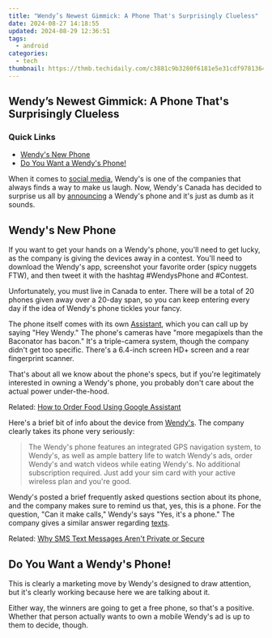 ```yaml
---
title: "Wendy’s Newest Gimmick: A Phone That's Surprisingly Clueless"
date: 2024-08-27 14:18:55
updated: 2024-08-29 12:36:51
tags:
  - android
categories:
  - tech
thumbnail: https://thmb.techidaily.com/c3881c9b3280f6181e5e31cdf97813641b81345019e7ba1cde62d3c30be7801d.jpg
---
```


## Wendy’s Newest Gimmick: A Phone That's Surprisingly Clueless

### Quick Links

* [Wendy's New Phone](https://extra-tips.techidaily.com/no-sweat-strategies-for-skipping-edgenuity-video-content/)
* [Do You Want a Wendy's Phone!](https://youtube-stream.techidaily.com/new-revamp-your-channels-smart-tips-for-yt-profiles/)

When it comes to [social media](https://fox-http.techidaily.com/new-2024-approved-instant-time-stamping-techniques-for-youtube-videos/), Wendy's is one of the companies that always finds a way to make us laugh. Now, Wendy's Canada has decided to surprise us all by [announcing](https://twitter.com/WendysCanada/status/1442466554168414209?ref%5Fsrc=twsrc%5Etfw%7Ctwcamp%5Etweetembed%7Ctwterm%5E1442466554168414209%7Ctwgr%5E%7Ctwcon%5Es1%5Fc10&ref%5Furl=https%3A%2F%2Fwww.howtogeek.com%2Fwp-admin%2Fpost-new.php) a Wendy's phone and it's just as dumb as it sounds.

##  Wendy's New Phone

 If you want to get your hands on a Wendy's phone, you'll need to get lucky, as the company is giving the devices away in a contest. You'll need to download the Wendy's app, screenshot your favorite order (spicy nuggets FTW), and then tweet it with the hashtag #WendysPhone and #Contest.

 Unfortunately, you must live in Canada to enter. There will be a total of 20 phones given away over a 20-day span, so you can keep entering every day if the idea of Wendy's phone tickles your fancy.

 The phone itself comes with its own [Assistant](https://hardware-updates.techidaily.com/latest-targus-displayport-driver-updates-for-windows-11-8-and-7-download-now/), which you can call up by saying "Hey Wendy." The phone's cameras have "more megapixels than the Baconator has bacon." It's a triple-camera system, though the company didn't get too specific. There's a 6.4-inch screen HD+ screen and a rear fingerprint scanner.

 That's about all we know about the phone's specs, but if you're legitimately interested in owning a Wendy's phone, you probably don't care about the actual power under-the-hood.

Related: [How to Order Food Using Google Assistant](https://hardware-updates.techidaily.com/latest-targus-displayport-driver-updates-for-windows-11-8-and-7-download-now/) 

 Here's a brief bit of info about the device from [Wendy's](https://heywendy.ca/). The company clearly takes its phone very seriously:

> The Wendy's phone features an integrated GPS navigation system, to Wendy's, as well as ample battery life to watch Wendy's ads, order Wendy's and watch videos while eating Wendy's. No additional subscription required. Just add your sim card with your active wireless plan and you're good.

 Wendy's posted a brief frequently asked questions section about its phone, and the company makes sure to remind us that, yes, this is a phone. For the question, "Can it make calls," Wendy's says "Yes, it's a phone." The company gives a similar answer regarding [texts](https://activate-lock.techidaily.com/a-how-to-guide-on-bypassing-iphone-6s-icloud-activation-lock-by-drfone-ios/).

Related: [Why SMS Text Messages Aren't Private or Secure](https://activate-lock.techidaily.com/a-how-to-guide-on-bypassing-iphone-6s-icloud-activation-lock-by-drfone-ios/) 

##  Do You Want a Wendy's Phone!

 This is clearly a marketing move by Wendy's designed to draw attention, but it's clearly working because here we are talking about it.

 Either way, the winners are going to get a free phone, so that's a positive. Whether that person actually wants to own a mobile Wendy's ad is up to them to decide, though.

<ins class="adsbygoogle"
     style="display:block"
     data-ad-format="autorelaxed"
     data-ad-client="ca-pub-7571918770474297"
     data-ad-slot="1223367746"></ins>



<ins class="adsbygoogle"
     style="display:block"
     data-ad-client="ca-pub-7571918770474297"
     data-ad-slot="8358498916"
     data-ad-format="auto"
     data-full-width-responsive="true"></ins>
